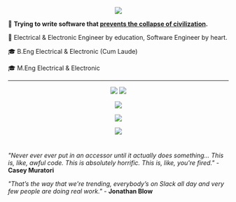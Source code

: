 <p align="center">
  <img src="https://user-images.githubusercontent.com/81622310/177796909-b8c25eef-0e14-4e6d-bafd-7a9a6f0ca851.png" />
</p>

💬 **Trying to write software that [prevents the collapse of civilization](https://youtu.be/ZSRHeXYDLko).**

💭 Electrical & Electronic Engineer by education, Software Engineer by heart.

🎓 B.Eng Electrical & Electronic (Cum Laude)

🎓 M.Eng Electrical & Electronic

---

<p align="center">
  <img src="https://github-readme-stats.vercel.app/api?username=Alex-vZyl&count_private=true&hide_border=true&show_icons=true&theme=tokyonight">
  <img src="https://github-readme-streak-stats.herokuapp.com/?user=Alex-vZyl&theme=tokyonight&hide_border=true">
</p>

<p align="center">
  <img src="https://skillicons.dev/icons?i=cpp,julia,py,c,lua,java,rust" />
</p>

<p align="center">
  <img src="https://skillicons.dev/icons?i=git,latex,cmake,md,qt,tauri,react" />
</p>

<p align="center">
  <img src="https://skillicons.dev/icons?i=github,linux,vscode,visualstudio,neovim,autocad" />
</p>

#

*"Never ever ever put in an accessor until it actually does something... This is, like, awful code.  This is absolutely horrific.  This is, like, you're fired."* - **Casey Muratori**

*"That’s the way that we're trending, everybody’s on Slack all day and very few people are doing real work."* - **Jonathan Blow**

<!--
**Alex-vZyl/Alex-vZyl** is a ✨ _special_ ✨ repository because its `README.md` (this file) appears on your GitHub profile.

Here are some ideas to get you started:

- 🔭 I’m currently working on ...
- 🌱 I’m currently learning ...
- 👯 I’m looking to collaborate on ...
- 🤔 I’m looking for help with ...
- 💬 Ask me about ...
- 📫 How to reach me: ...
- 😄 Pronouns: ...
- ⚡ Fun fact: ...
-->
